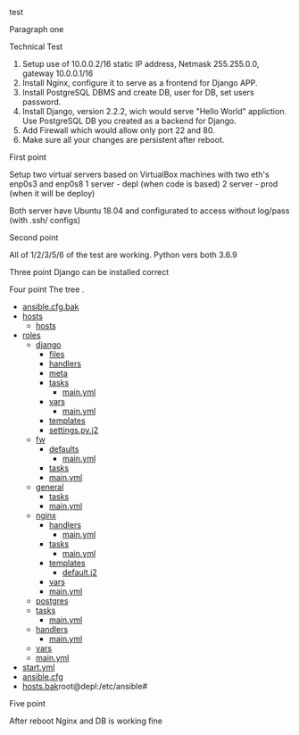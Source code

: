 test

Paragraph one

Technical Test


1.	Setup use of 10.0.0.2/16 static IP address, Netmask 255.255.0.0, gateway 10.0.0.1/16
2.	Install Nginx, configure it to serve as a frontend for Django APP.
3.	Install PostgreSQL DBMS and create DB, user for DB, set users password.
4.	Install Django, version 2.2.2, wich would serve "Hello World" appliction. Use PostgreSQL DB you created as a backend for Django.
5.	Add Firewall which would allow only port 22 and 80.
6.	Make sure all your changes are persistent after reboot.


First point

Setup two virtual servers based on VirtualBox machines with two eth's enp0s3 and enp0s8
1 server - depl (when code is based)
2 server - prod (when it will be deploy)

Both server have Ubuntu 18.04 and configurated to access without log/pass (with .ssh/ configs)

Second point

All of 1/2/3/5/6 of the test are working. Python vers both 3.6.9

Three point
Django can be installed correct

Four point
The tree .

 * [ansible.cfg.bak](./ansible.cfg.bak)
 * [hosts](./hosts)
   * [hosts](./hosts/hosts)
 * [roles](./roles)
   * [django](./roles/django)
     * [files](./roles/django/files)
     * [handlers](./roles/django/handlers)
     * [meta](./roles/django/meta)
     * [tasks](./roles/django/tasks)
       * [main.yml](./roles/django/tasks/main.yml)
     * [vars](./roles/django/vars)
       * [main.yml](./roles/django/vars/main.yml)
     * [templates](./roles/django/templates)
     * [settings.py.j2](./roles/django/templates/settings.py.j2)
   * [fw](./roles/fw)
     * [defaults](./roles/fw/defaults)
       * [main.yml](./roles/fw/defaults/main.yml)
     * [tasks](./roles/fw/tasks)
     * [main.yml](./roles/fw/tasks/main.yml)
   * [general](./roles/general)
     * [tasks](./roles/general/tasks)
     * [main.yml](./roles/general/tasks/main.yml)
   * [nginx](./roles/nginx)
     * [handlers](./roles/nginx/handlers)
       * [main.yml](./roles/nginx/handlers/main.yml)
     * [tasks](./roles/nginx/tasks)
       * [main.yml](./roles/nginx/tasks/main.yml)
     * [templates](./roles/nginx/templates)
       * [default.j2](./roles/nginx/templates/default.j2)
     * [vars](./roles/nginx/vars)
     * [main.yml](./roles/nginx/vars/main.yml)
   * [postgres](./roles/postgres)
   * [tasks](./roles/postgres/tasks)
     * [main.yml](./roles/postgres/tasks/main.yml)
   * [handlers](./roles/postgres/handlers)
     * [main.yml](./roles/postgres/handlers/main.yml)
   * [vars](./roles/postgres/vars)
   * [main.yml](./roles/postgres/vars/main.yml)
 * [start.yml](./start.yml)
 * [ansible.cfg](./ansible.cfg)
 * [hosts.bak](./hosts.bak)root@depl:/etc/ansible#


Five point

After reboot Nginx and DB is working fine
